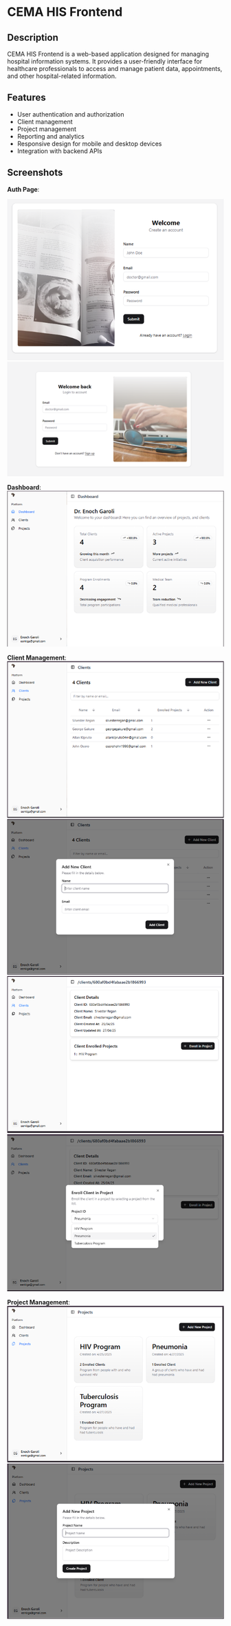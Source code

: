 # CEMA HIS Frontend

## Description

CEMA HIS Frontend is a web-based application designed for managing hospital information systems. It provides a user-friendly interface for healthcare professionals to access and manage patient data, appointments, and other hospital-related information.

## Features

- User authentication and authorization
- Client management
- Project management
- Reporting and analytics
- Responsive design for mobile and desktop devices
- Integration with backend APIs

## Screenshots

**Auth Page**:

![Registration Page](./src/assets/screenshots/RegistrationPage.png)
![Login Page](./src/assets/screenshots/LoginPage.png)

**Dashboard**:
![Dashboard](./src/assets/screenshots/Dashboard.png)

**Client Management**:
![Client Page](./src/assets/screenshots/ClientsPage.png)
![Add Client Page](./src/assets/screenshots/AddClientDialogue.png)
![View Client Page](./src/assets/screenshots/ViewClientDetalsPage.png)
![Enroll Client Page](./src/assets/screenshots/EnrollClientDialogue.png)

**Project Management**:
![Project Page](./src/assets/screenshots/ProjectsPage.png)
![Add Project Page](./src/assets/screenshots/CreateProjectDialogue.png)
